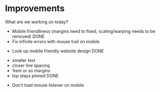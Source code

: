 # Improvements

What are we working on today?

- Mobile friendliness (margins need to fixed, scaling/warping needs to be removed)
  DONE
- Fix infinite errors with mouse trail on mobile
<!-- Error: <path> attribute d: Unexpected end of attribute. Expected number, "M ". -->

- Look up mobile friendly website design
  DONE

* smaller text
* closer line spacing
* 1rem or so margins
* top stays pinned
  DONE

- Don't load mouse listener on mobile
